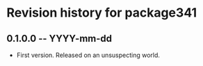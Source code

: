 # Revision history for package341

## 0.1.0.0 -- YYYY-mm-dd

* First version. Released on an unsuspecting world.
